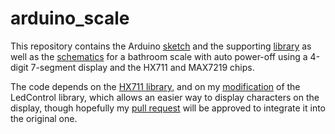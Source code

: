 # arduino_scale

This repository contains the Arduino [sketch](arduino_scale.ino) and the supporting [library](libs) as well as the [schematics](schematics) for a bathroom scale with auto power-off using a 4-digit 7-segment display and the HX711 and MAX7219 chips.

The code depends on the [HX711 library](https://github.com/bogde/HX711), and on my [modification](https://github.com/giech/LedControl) of the LedControl library, which allows an easier way to display characters on the display, though hopefully my [pull request](https://github.com/wayoda/LedControl/pull/13) will be approved to integrate it into the original one.

 
